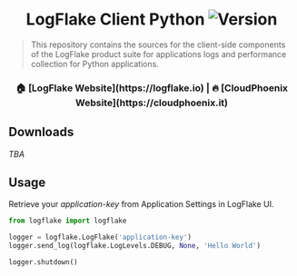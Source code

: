 <h1 align="center">LogFlake Client Python <img alt="Version" src="https://img.shields.io/badge/version-1.0.0-blue.svg?cacheSeconds=2592000" /></h1>

> This repository contains the sources for the client-side components of the LogFlake product suite for applications logs and performance collection for Python applications.

<h3 align="center">🏠 [LogFlake Website](https://logflake.io) |  🔥 [CloudPhoenix Website](https://cloudphoenix.it)</h3>

## Downloads
_TBA_

## Usage
Retrieve your _application-key_ from Application Settings in LogFlake UI.
```python
from logflake import logflake

logger = logflake.LogFlake('application-key')
logger.send_log(logflake.LogLevels.DEBUG, None, 'Hello World')

logger.shutdown()
```
